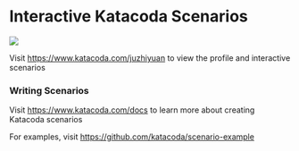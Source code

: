 # Interactive Katacoda Scenarios

[![](http://shields.katacoda.com/katacoda/juzhiyuan/count.svg)](https://www.katacoda.com/juzhiyuan "Get your profile on Katacoda.com")

Visit https://www.katacoda.com/juzhiyuan to view the profile and interactive scenarios

### Writing Scenarios
Visit https://www.katacoda.com/docs to learn more about creating Katacoda scenarios

For examples, visit https://github.com/katacoda/scenario-example
